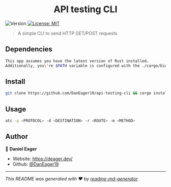 <h1 align="center">API testing CLI</h1>
<p>
  <img alt="Version" src="https://img.shields.io/badge/version-1.0-blue.svg?cacheSeconds=2592000" />
  <a href="#" target="_blank">
    <img alt="License: MIT" src="https://img.shields.io/badge/License-MIT-yellow.svg" />
  </a>
</p>

> A simple CLI to send HTTP GET/POST requests

## Dependencies

```sh
This app assumes you have the latest version of Rust installed. 
Additionally, you\'re $PATH variable is configured with the ./cargo/bin directory.
```

## Install

```sh
git clone https://github.com/DanEager19/api-testing-cli && cargo install --path ./api-testing-cli
```

## Usage

```sh
atc -p <PROTOCOL> -d <DESTINATION> -r <ROUTE> -m <METHOD>
```

## Author

👤 **Daniel Eager**

* Website: https://deager.dev/
* Github: [@DanEager19](https://github.com/DanEager19)

***
_This README was generated with ❤️ by [readme-md-generator](https://github.com/kefranabg/readme-md-generator)_
